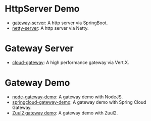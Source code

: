 # HttpServer Demo
- [gateway-server](https://github.com/kimmking/gateway-demo/tree/master/gateway-server): A http server via SpringBoot. 
- [netty-server](https://github.com/kimmking/gateway-demo/tree/master/netty-server): A http server via Netty. 

# Gateway Server
- [cloud-gateway](https://github.com/kimmking/cloud-gateway): A high performance gateway via Vert.X.

# Gateway Demo
- [node-gateway-demo](https://github.com/kimmking/gateway-demo/tree/master/node-gateway-demo): A gateway demo with NodeJS.
- [springcloud-gateway-demo](https://github.com/kimmking/gateway-demo/tree/master/springcloud-gateway-demo): A gateway demo with Spring Cloud Gateway.
- [Zuul2 gateway demo](https://github.com/kimmking/zuul2gateway): A gateway demo with Zuul2.
